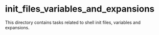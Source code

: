# init_files_variables_and_expansions
This directory contains tasks related to shell init files, variables and expansions.
